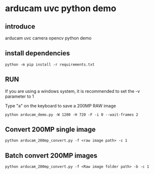 # arducam uvc python demo
## introduce
arducam uvc camera opencv python demo
## install dependencies
```shell
python -m pip install -r requirements.txt
```
## RUN 
If you are using a windows system, it is recommended to set the -v parameter to 1

Type "a" on the keyboard to save a 200MP RAW image
```shell
python arducam_demo.py -W 1280 -H 720 -F -i 0 --wait-frames 2
```

## Convert 200MP single image

```shell
python arducam_200mp_convert.py -f <raw image path> -c 1
```

## Batch convert 200MP images

```shell
python arducam_200mp_convert.py -f <Raw image folder path> -b -c 1
```
